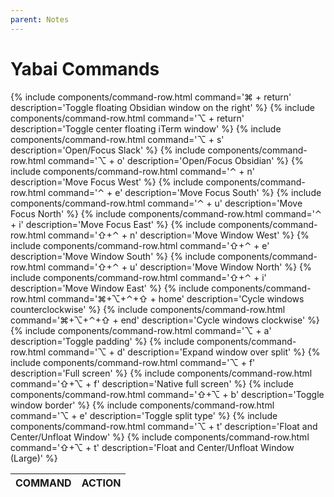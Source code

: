 ```yaml
---
parent: Notes
---
```


# Yabai Commands

<table>
  <thead>
    <th>COMMAND</th>
    <th>ACTION</th>
  </thead>
  <tbody>
    {% include components/command-row.html command='⌘ + return' description='Toggle floating Obsidian window on the right' %}
    {% include components/command-row.html command='⌥ + return' description='Toggle center floating iTerm window' %}
    {% include components/command-row.html command='⌥ + s' description='Open/Focus Slack' %}
    {% include components/command-row.html command='⌥ + o' description='Open/Focus Obsidian' %}
    {% include components/command-row.html command='⌃ + n' description='Move Focus West' %}
    {% include components/command-row.html command='⌃ + e' description='Move Focus South' %}
    {% include components/command-row.html command='⌃ + u' description='Move Focus North' %}
    {% include components/command-row.html command='⌃ + i' description='Move Focus East' %}
    {% include components/command-row.html command='⇧+⌃ + n' description='Move Window West' %}
    {% include components/command-row.html command='⇧+⌃ + e' description='Move Window South' %}
    {% include components/command-row.html command='⇧+⌃ + u' description='Move Window North' %}
    {% include components/command-row.html command='⇧+⌃ + i' description='Move Window East' %}
    {% include components/command-row.html command='⌘+⌥+⌃+⇧ + home' description='Cycle windows counterclockwise' %}
    {% include components/command-row.html command='⌘+⌥+⌃+⇧ + end' description='Cycle windows clockwise' %}
    {% include components/command-row.html command='⌥ + a' description='Toggle padding' %}
    {% include components/command-row.html command='⌥ + d' description='Expand window over split' %}
    {% include components/command-row.html command='⌥ + f' description='Full screen' %}
    {% include components/command-row.html command='⇧+⌥ + f' description='Native full screen' %}
    {% include components/command-row.html command='⇧+⌥ + b' description='Toggle window border' %}
    {% include components/command-row.html command='⌥ + e' description='Toggle split type' %}
    {% include components/command-row.html command='⌥ + t' description='Float and Center/Unfloat Window' %}
    {% include components/command-row.html command='⇧+⌥ + t' description='Float and Center/Unfloat Window (Large)' %}
  </tbody>
</table>
